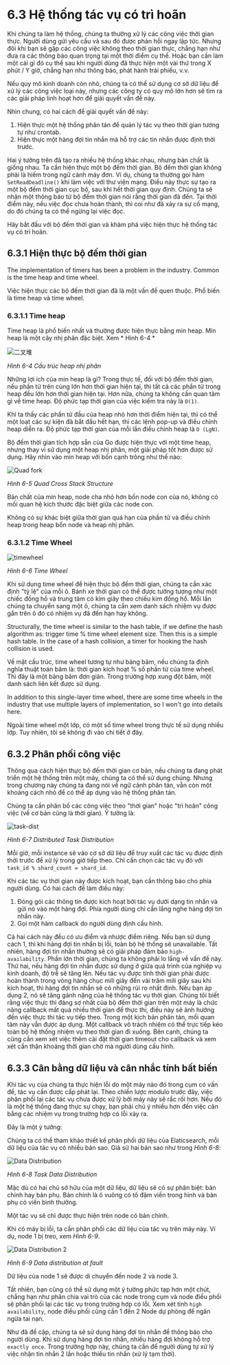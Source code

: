 # 6.3 Hệ thống tác vụ có trì hoãn

Khi chúng ta làm hệ thống, chúng ta thường xử lý các công việc thời gian thực. Người dùng gửi yêu cầu và sau đó được phản hồi ngay lập tức. Nhưng đôi khi bạn sẽ gặp các công việc không theo thời gian thực, chẳng hạn như đưa ra các thông báo quan trọng tại một thời điểm cụ thể. Hoặc bạn cần làm một cái gì đó cụ thể sau khi người dùng đã thực hiện một vài thứ trong X phút / Y giờ, chẳng hạn như thông báo, phát hành trái phiếu, v.v.

Nếu quy mô kinh doanh còn nhỏ, chúng ta có thể sử dụng cơ sở dữ liệu để xử lý các công việc loại này, nhưng các công ty có quy mô lớn hơn sẽ tìm ra các giải pháp linh hoạt hơn để giải quyết vấn đề này.

Nhìn chung, có hai cách để giải quyết vấn đề này:

1. Hiện thực một hệ thống phân tán để quản lý tác vụ theo thời gian tương tự như crontab.
2. Hiện thực một hàng đợi tin nhắn mà hỗ trợ các tin nhắn được định thời trước.

Hai ý tưởng trên đã tạo ra nhiều hệ thống khác nhau, nhưng bản chất là giống nhau. Ta cần hiện thực một bộ đếm thời gian. Bộ đếm thời gian không phải là hiếm trong ngữ cảnh máy đơn. Ví dụ, chúng ta thường gọi hàm `SetReadDeadline()` khi làm việc với thư viện mạng. Điều này thực sự tạo ra một bộ đếm thời gian cục bộ, sau khi hết thời gian quy định. Chúng ta sẽ nhận một thông báo từ bộ đếm thời gian nói rằng thời gian đã đến. Tại thời điểm này, nếu việc đọc chưa hoàn thành, thì coi như đã xảy ra sự cố mạng, do đó chúng ta có thể ngừng lại việc đọc.

Hãy bắt đầu với bộ đếm thời gian và khám phá việc hiện thực hệ thống tác vụ có trì hoãn.

## 6.3.1 Hiện thực bộ đếm thời gian

The implementation of timers has been a problem in the industry. Common is the time heap and time wheel.

Việc hiện thực các bộ đếm thời gian đã là một vấn đề quen thuộc. Phổ biến là time heap và time wheel.

### 6.3.1.1 Time heap

Time heap là phổ biến nhất và thường được hiện thực bằng min heap. Min heap là một cây nhị phân đặc biệt. Xem * Hình 6-4 *

![二叉堆](../images/ch6-binary_tree.png)

*Hình 6-4 Cấu trúc heap nhị phân*

Những lợi ích của min heap là gì? Trong thực tế, đối với bộ đếm thời gian, nếu phần tử trên cùng lớn hơn thời gian hiện tại, thì tất cả các phần tử trong heap đều lớn hơn thời gian hiện tại. Hơn nữa, chúng ta không cần quan tâm gì về time heap. Độ phức tạp thời gian của việc kiểm tra này là `O(1)`.

Khi ta thấy các phần tử đầu của heap nhỏ hơn thời điểm hiện tại, thì có thể một loạt các sự kiện đã bắt đầu hết hạn, thì các lệnh pop-up và điều chỉnh heap diễn ra. Độ phức tạp thời gian của mỗi lần điều chỉnh heap là `O (LgN)`.

Bộ đếm thời gian tích hợp sẵn của Go được hiện thực với một time heap, nhưng thay vì sử dụng một heap nhị phân, một giải pháp tốt hơn được sử dụng. Hãy nhìn vào min heap với bốn cạnh trông như thế nào:

![Quad fork](../images/ch6-four-branch-tree.png)

*Hình 6-5 Quad Cross Stack Structure*

Bản chất của min heap, node cha nhỏ hơn bốn node con của nó, không có mối quan hệ kích thước đặc biệt giữa các node con.

Không có sự khác biệt giữa thời gian quá hạn của phần tử và điều chỉnh heap trong heap bốn node và heap nhị phân.

### 6.3.1.2 Time Wheel

![timewheel](../images/ch6-timewheel.png)

*Hình 6-6 Time Wheel*

Khi sử dụng time wheel để hiện thực bộ đếm thời gian, chúng ta cần xác định "tỷ lệ" của mỗi ô. Bánh xe thời gian có thể được tưởng tượng như một chiếc đồng hồ và trung tâm có kim giây theo chiều kim đồng hồ. Mỗi lần chúng ta chuyển sang một ô, chúng ta cần xem danh sách nhiệm vụ được gắn trên ô đó có nhiệm vụ đã đến hạn hay không.

Structurally, the time wheel is similar to the hash table, if we define the hash algorithm as: trigger time % time wheel element size. Then this is a simple hash table. In the case of a hash collision, a timer for hooking the hash collision is used.

Về mặt cấu trúc, time wheel tương tự như bảng băm, nếu chúng ta định nghĩa thuật toán băm là: thời gian kích hoạt % số phần tử của time wheel. Thì đây là một bảng băm đơn giản. Trong trường hợp xung đột băm, một danh sách liên kết được sử dụng.

In addition to this single-layer time wheel, there are some time wheels in the industry that use multiple layers of implementation, so I won't go into details here.

Ngoài time wheel một lớp, có một số time wheel trong thực tế sử dụng nhiều lớp. Tuy nhiên, tôi sẽ không đi vào chi tiết ở đây.

## 6.3.2 Phân phối công việc

Thông qua cách hiện thực bộ đếm thời gian cơ bản, nếu chúng ta đang phát triển một hệ thống trên một máy, chúng ta có thể sử dụng chúng. Nhưng trong chương này chúng ta đang nói về ngữ cảnh phân tán, vẫn còn một khoảng cách nhỏ để có thể áp dụng vào hệ thống phân tán.

Chúng ta cần phân bố các công việc theo "thời gian" hoặc "trì hoãn" công việc (về cơ bản cũng là thời gian). Ý tưởng là:

![task-dist](../images/ch6-task-sched.png)

*Hình 6-7 Distributed Task Distribution*

Mỗi giờ, mỗi instance sẽ vào cơ sở dữ liệu để truy xuất các tác vụ được định thời trước để xử lý trong giờ tiếp theo. Chỉ cần chọn các tác vụ đó với `task_id % shard_count = shard_id`.

Khi các tác vụ thời gian này được kích hoạt, bạn cần thông báo cho phía người dùng. Có hai cách để làm điều này:

1. Đóng gói các thông tin được kích hoạt bởi tác vụ dưới dạng tin nhắn và gửi nó vào một hàng đợi. Phía người dùng chỉ cần lắng nghe hàng đợi tin nhắn này.
2. Gọi một hàm callback do người dùng định cấu hình.

Cả hai cách này đều có ưu điểm và nhược điểm riêng. Nếu bạn sử dụng cách 1, thì khi hàng đợi tin nhắn bị lỗi, toàn bộ hệ thống sẽ unavailable. Tất nhiên, hàng đợi tin nhắn thường sẽ có giải pháp đảm bảo `high-availability`. Phần lớn thời gian, chúng ta không phải lo lắng về vấn đề này. Thứ hai, nếu hàng đợi tin nhắn được sử dụng ở giữa quá trình của nghiệp vụ kinh doanh, độ trễ sẽ tăng lên. Nếu tác vụ được tính thời gian phải được hoàn thành trong vòng hàng chục mili giây đến vài trăm mili giây sau khi kích hoạt, thì hàng đợi tin nhắn sẽ có những rủi ro nhất định. Nếu bạn áp dụng 2, nó sẽ tăng gánh nặng của hệ thống tác vụ thời gian. Chúng tôi biết rằng việc thực thi đáng sợ nhất của bộ đếm thời gian trên một máy là chức năng callback mất quá nhiều thời gian để thực thi, điều này sẽ ảnh hưởng đến việc thực thi tác vụ tiếp theo. Trong một kịch bản phân tán, mối quan tâm này vẫn được áp dụng. Một callback vô trách nhiệm có thể trực tiếp kéo toàn bộ hệ thống nhiệm vụ theo thời gian đi xuống. Bên cạnh, chúng ta cũng cần xem xét việc thêm cài đặt thời gian timeout cho callback và xem xét cẩn thận khoảng thời gian chờ mà người dùng cấu hình.

## 6.3.3 Cân bằng dữ liệu và cân nhắc tính bất biến

Khi tác vụ của chúng ta thực hiện lỗi do một máy nào đó trong cụm có vấn đề, tác vụ cần được cấp phát lại. Theo chiến lược modulo trước đây, việc phân phối lại các tác vụ chưa được xử lý bởi máy này sẽ rắc rối hơn. Nếu đó là một hệ thống đang thực sự chạy, bạn phải chú ý nhiều hơn đến việc cân bằng các nhiệm vụ trong trường hợp có lỗi xảy ra.

Đây là một ý tưởng:

Chúng ta có thể tham khảo thiết kế phân phối dữ liệu của Elaticsearch, mỗi dữ liệu của tác vụ có nhiều bản sao. Giả sử hai bản sao như trong *Hình 6-8*:


![Data Distribution](../images/ch6-data-dist1.png)

*Hình 6-8 Task Data Distribution*

Mặc dù có hai chủ sở hữu của một dữ liệu, dữ liệu sẽ có sự phân biệt: bản chính hay bản phụ. Bản chính là ô vuông có tô đậm viền trong hình và bản phụ có viền bình thường.

Một tác vụ sẽ chỉ được thực hiện trên node có bản chính.

Khi có máy bị lỗi, ta cần phân phối các dữ liệu của tác vụ trên máy này. Ví dụ, node 1 bị treo, xem *Hình 6-9*.

![Data Distribution 2](../images/ch6-data-dist2.png)

*Hình 6-9 Data distribution at fault*

Dữ liệu của node 1 sẽ được di chuyển đến node 2 và node 3.

Tất nhiên, bạn cũng có thể sử dụng một ý tưởng phức tạp hơn một chút, chẳng hạn như phân chia vai trò của các node trong cụm và node điều phối sẽ phân phối lại các tác vụ trong trường hợp có lỗi. Xem xét tính `high availability`, node điều phối cũng cần 1 đến 2 Node dự phòng để ngăn ngừa tai nạn.

Như đã đề cập, chúng ta sẽ sử dụng hàng đợi tin nhắn để thông báo cho người dùng. Khi sử dụng hàng đợi tin nhắn, nhiều hàng đợi không hỗ trợ `exactly once`. Trong trường hợp này, chúng ta cần để người dùng tự xử lý việc nhận tin nhắn 2 lần hoặc thiếu tin nhắn (xử lý tạm thời).
